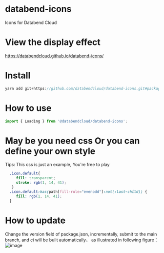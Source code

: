 # databend-icons
Icons for Databend Cloud

# View the display effect
https://databendcloud.github.io/databend-icons/

# Install
```js
yarn add git+https://github.com/databendcloud/databend-icons.git#package
```

# How to use
```js
import { Loading } from '@databendcloud/databend-icons';
```

# May be you need css Or you can define your own style
Tips: This css is just an example, You're free to play 
```css
  .icon.default{
     fill: transparent;
     stroke: rgb(1, 14, 41);
   }
  .icon.default:has(path[fill-rule="evenodd"]:not(:last-child)) {
     fill: rgb(1, 14, 41);
  }
```

# How to update
Change the version field of package.json, incrementally, submit to the main branch, and ci will be built automatically，
as illustrated in following figure：
![image](https://user-images.githubusercontent.com/15354455/206726455-89b8f7f7-f2db-4363-8a1d-a2e071e4164c.png)

